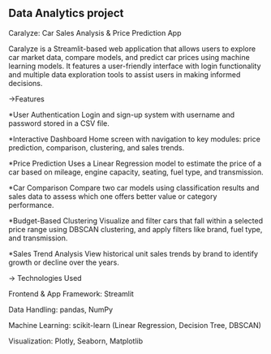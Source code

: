 ## Data Analytics project

Caralyze: Car Sales Analysis & Price Prediction App

Caralyze is a Streamlit-based web application that allows users to explore car market data, compare models, and predict car prices using machine learning models. It features a user-friendly interface with login functionality and multiple data exploration tools to assist users in making informed decisions.

->Features

*User Authentication Login and sign-up system with username and password stored in a CSV file.

*Interactive Dashboard Home screen with navigation to key modules: price prediction, comparison, clustering, and sales trends.

*Price Prediction Uses a Linear Regression model to estimate the price of a car based on mileage, engine capacity, seating, fuel type, and transmission.

*Car Comparison Compare two car models using classification results and sales data to assess which one offers better value or category performance.

*Budget-Based Clustering Visualize and filter cars that fall within a selected price range using DBSCAN clustering, and apply filters like brand, fuel type, and transmission.

*Sales Trend Analysis View historical unit sales trends by brand to identify growth or decline over the years.

-> Technologies Used

Frontend & App Framework: Streamlit

Data Handling: pandas, NumPy

Machine Learning: scikit-learn (Linear Regression, Decision Tree, DBSCAN)

Visualization: Plotly, Seaborn, Matplotlib

<!--
**ArumugaSelviS/Caralyze-Car Sales analysis** is a ✨ _special_ ✨ repository because its `README.md` (this file) appears on your GitHub profile.

